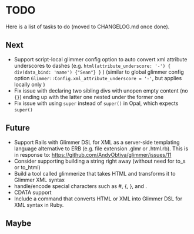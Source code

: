 # TODO

Here is a list of tasks to do (moved to CHANGELOG.md once done).

## Next

- Support script-local glimmer config option to auto convert xml attribute underscores to dashes (e.g. `html(attribute_underscore: '-') { div(data_bind: 'name') {"Sean"} }` ) (similar to global glimmer config option `Glimmer::Config.xml_attribute_underscore = '-'`, but applies locally only )
- Fix issue with declaring two sibling divs with unopen empty content (no `{}`) ending up with the latter one nested under the former one
- Fix issue with using `super` instead of `super()` in Opal, which expects `super()`

## Future

- Support Rails with Glimmer DSL for XML as a server-side templating language alternative to ERB (e.g. file extension .glmr or .html.rb). This is in response to: https://github.com/AndyObtiva/glimmer/issues/11
- Consider supporting building a string right away (without need for to_s or to_html)
- Build a tool called glimmerize that takes HTML and transforms it to Glimmer XML syntax
- handle/encode special characters such as #, {, }, and .
- CDATA support
- Include a command that converts HTML or XML into Glimmer DSL for XML syntax in Ruby.

## Maybe
